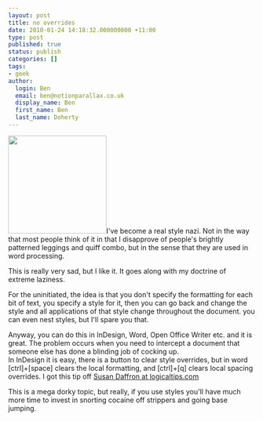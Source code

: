 ```yaml
---
layout: post
title: no overrides
date: 2010-01-24 14:18:32.000000000 +11:00
type: post
published: true
status: publish
categories: []
tags:
- geek
author:
  login: Ben
  email: ben@notionparallax.co.uk
  display_name: Ben
  first_name: Ben
  last_name: Doherty
---
```

<p><img class="alignright" src="{{ site.baseurl }}/assets/victoria-beckham-out-in-her-nazi-style-coat-hat-2.jpg" alt="" width="200" />I've become a real style nazi. Not in the way that most people think of it in that I disapprove of people's brightly patterned leggings and quiff combo, but in the sense that they are used in word processing.</p>
<p>This is really very sad, but I like it. It goes along with my doctrine of extreme laziness.</p>
<p>For the uninitiated, the idea is that you don't specify the formatting for each bit of text, you specify a style for it, then you can go back and change the style and all applications of that style change throughout the document. you can even nest styles, but I'll spare you that.</p>
<p>Anyway, you can do this in InDesign, Word, Open Office Writer etc. and it is great. The problem occurs when you need to intercept a document that someone else has done a blinding job of cocking up.<br />
In InDesign it is easy, there is a button to clear style overrides, but in word [ctrl]+[space] clears the local formatting, and [ctrl]+[q] clears local spacing overrides. I got this tip off <a href="http://www.logicaltips.com/LPMArticle.asp?ID=683#remove">Susan Daffron at logicaltips.com</a></p>
<p>This is a mega dorky topic, but really, if you use styles you'll have much more time to invest in snorting cocaine off strippers and going base jumping.</p>
